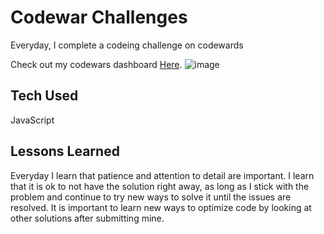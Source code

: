 # Codewar Challenges
Everyday, I complete a codeing challenge on codewards

Check out my codewars dashboard <a href="https://www.codewars.com/users/drader0827">Here</a>.
![image](https://user-images.githubusercontent.com/102004658/165455360-f83bbe1f-5928-4e83-b42e-cd04ee7b247e.png)


## Tech Used
JavaScript

## Lessons Learned
Everyday I learn that patience and attention to detail are important. I learn that it is ok to not have the solution right away, as long as I stick with the problem and continue to try new ways to solve it until the issues are resolved. It is important to learn new ways to optimize code by looking at other solutions after submitting mine.
